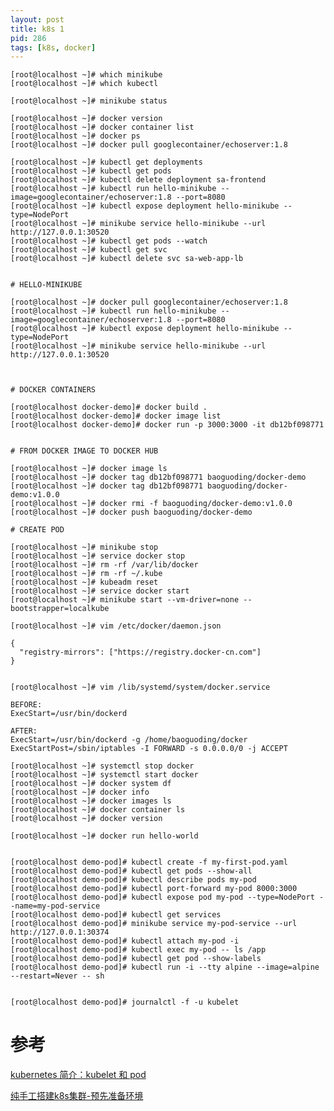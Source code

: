 ```yaml
---
layout: post
title: k8s 1
pid: 286
tags: [k8s, docker]
---
```


    [root@localhost ~]# which minikube
    [root@localhost ~]# which kubectl

    [root@localhost ~]# minikube status

    [root@localhost ~]# docker version
    [root@localhost ~]# docker container list
    [root@localhost ~]# docker ps
    [root@localhost ~]# docker pull googlecontainer/echoserver:1.8

    [root@localhost ~]# kubectl get deployments
    [root@localhost ~]# kubectl get pods
    [root@localhost ~]# kubectl delete deployment sa-frontend
    [root@localhost ~]# kubectl run hello-minikube --image=googlecontainer/echoserver:1.8 --port=8080
    [root@localhost ~]# kubectl expose deployment hello-minikube --type=NodePort
    [root@localhost ~]# minikube service hello-minikube --url
    http://127.0.0.1:30520
    [root@localhost ~]# kubectl get pods --watch
    [root@localhost ~]# kubectl get svc
    [root@localhost ~]# kubectl delete svc sa-web-app-lb


    # HELLO-MINIKUBE

    [root@localhost ~]# docker pull googlecontainer/echoserver:1.8
    [root@localhost ~]# kubectl run hello-minikube --image=googlecontainer/echoserver:1.8 --port=8080
    [root@localhost ~]# kubectl expose deployment hello-minikube --type=NodePort
    [root@localhost ~]# minikube service hello-minikube --url
    http://127.0.0.1:30520



    # DOCKER CONTAINERS

    [root@localhost docker-demo]# docker build .
    [root@localhost docker-demo]# docker image list
    [root@localhost docker-demo]# docker run -p 3000:3000 -it db12bf098771


    # FROM DOCKER IMAGE TO DOCKER HUB

    [root@localhost ~]# docker image ls
    [root@localhost ~]# docker tag db12bf098771 baoguoding/docker-demo
    [root@localhost ~]# docker tag db12bf098771 baoguoding/docker-demo:v1.0.0
    [root@localhost ~]# docker rmi -f baoguoding/docker-demo:v1.0.0
    [root@localhost ~]# docker push baoguoding/docker-demo

    # CREATE POD

    [root@localhost ~]# minikube stop
    [root@localhost ~]# service docker stop
    [root@localhost ~]# rm -rf /var/lib/docker
    [root@localhost ~]# rm -rf ~/.kube
    [root@localhost ~]# kubeadm reset
    [root@localhost ~]# service docker start
    [root@localhost ~]# minikube start --vm-driver=none --bootstrapper=localkube

    [root@localhost ~]# vim /etc/docker/daemon.json

    {
      "registry-mirrors": ["https://registry.docker-cn.com"]
    }


    [root@localhost ~]# vim /lib/systemd/system/docker.service

    BEFORE:
    ExecStart=/usr/bin/dockerd

    AFTER:
    ExecStart=/usr/bin/dockerd -g /home/baoguoding/docker
    ExecStartPost=/sbin/iptables -I FORWARD -s 0.0.0.0/0 -j ACCEPT

    [root@localhost ~]# systemctl stop docker
    [root@localhost ~]# systemctl start docker
    [root@localhost ~]# docker system df
    [root@localhost ~]# docker info
    [root@localhost ~]# docker images ls
    [root@localhost ~]# docker container ls
    [root@localhost ~]# docker version

    [root@localhost ~]# docker run hello-world


    [root@localhost demo-pod]# kubectl create -f my-first-pod.yaml
    [root@localhost demo-pod]# kubectl get pods --show-all
    [root@localhost demo-pod]# kubectl describe pods my-pod
    [root@localhost demo-pod]# kubectl port-forward my-pod 8000:3000
    [root@localhost demo-pod]# kubectl expose pod my-pod --type=NodePort --name=my-pod-service
    [root@localhost demo-pod]# kubectl get services
    [root@localhost demo-pod]# minikube service my-pod-service --url
    http://127.0.0.1:30374
    [root@localhost demo-pod]# kubectl attach my-pod -i
    [root@localhost demo-pod]# kubectl exec my-pod -- ls /app
    [root@localhost demo-pod]# kubectl get pod --show-labels
    [root@localhost demo-pod]# kubectl run -i --tty alpine --image=alpine --restart=Never -- sh


    [root@localhost demo-pod]# journalctl -f -u kubelet

# 参考

[kubernetes 简介：kubelet 和 pod](http://cizixs.com/2016/10/25/kubernetes-intro-kubelet)


[纯手工搭建k8s集群-预先准备环境](https://www.imooc.com/article/24675)

